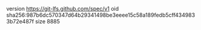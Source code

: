 version https://git-lfs.github.com/spec/v1
oid sha256:987b6dc570347d64b29341498be3eeee15c58a189fedb5cff4349833b72e487f
size 8885
